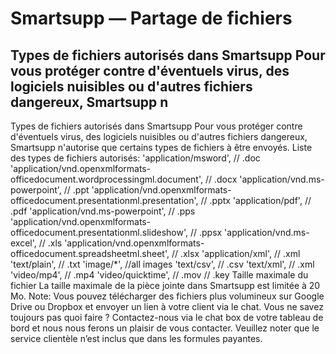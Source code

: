 # Smartsupp — Partage de fichiers
## Types de fichiers autorisés dans Smartsupp Pour vous protéger contre d'éventuels virus, des logiciels nuisibles ou d'autres fichiers dangereux, Smartsupp n
Types de fichiers autorisés dans Smartsupp
Pour vous protéger contre d'éventuels virus, des logiciels nuisibles ou d'autres fichiers dangereux, Smartsupp n'autorise que certains types de fichiers à être envoyés.
Liste des types de fichiers autorisés:
'application/msword', // .doc
'application/vnd.openxmlformats-officedocument.wordprocessingml.document', // .docx 'application/vnd.ms-powerpoint', // .ppt
'application/vnd.openxmlformats-officedocument.presentationml.presentation', // .pptx
'application/pdf', // .pdf 'application/vnd.ms-powerpoint', // .pps 'application/vnd.openxmlformats-officedocument.presentationml.slideshow', // .ppsx
'application/vnd.ms-excel', // .xls
'application/vnd.openxmlformats-officedocument.spreadsheetml.sheet', // .xlsx
'application/xml', // .xml
'text/plain', // .txt
'image/*', //all images
'text/csv', // .csv
'text/xml', // .xml
'video/mp4', // .mp4
'video/quicktime', // .mov // .key
Taille maximale du fichier
La taille maximale de la pièce jointe dans Smartsupp est limitée à 20 Mo.
Note: Vous pouvez télécharger des fichiers plus volumineux sur Google Drive ou Dropbox et envoyer un lien à votre client via le chat.
Vous ne savez toujours pas quoi faire ? Contactez-nous via le chat box de votre tableau de bord et nous nous ferons un plaisir de vous contacter. Veuillez noter que le service clientèle n’est inclus que dans les formules payantes.

